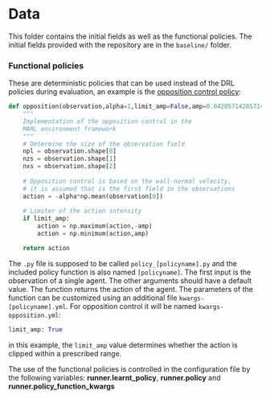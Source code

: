 # Data

This folder contains the initial fields as well as the functional policies. The initial fields provided with the repository are in the `baseline/` folder.

### Functional policies
These are deterministic policies that can be used instead of the DRL policies during evaluation, an example is the [opposition control policy](policy_opposition.py):

```python
def opposition(observation,alpha=1,limit_amp=False,amp=0.04285714285714286):
    """
    Implementation of the opposition control in the
    MARL environment framework
    """
    # Determine the size of the observation field
    npl = observation.shape[0]
    nzs = observation.shape[1]
    nxs = observation.shape[2]
    
    # Opposition control is based on the wall-normal velocity,
    # it is assumed that is the first field in the observations
    action = -alpha*np.mean(observation[0])
    
    # Limiter of the action intensity
    if limit_amp:
        action = np.maximum(action,-amp)
        action = np.minimum(action,amp)

    return action
```
The `.py` file is supposed to be called `policy_[policyname].py` and the included policy function is also named `[policyname]`. The first input is the observation of a single agent. The other arguments should have a default value.
The function returns the action of the agent.
The parameters of the function can be customized using an additional file `kwargs-[policyname].yml`. For opposition control it will be named `kwargs-opposition.yml`:
```python
limit_amp: True
```
in this example, the `limit_amp` value determines whether the action is clipped within a prescribed range.

The use of the functional policies is controlled in the configuration file by the following variables: **runner.learnt_policy**, **runner.policy** and **runner.policy_function_kwargs**